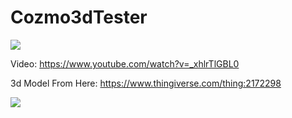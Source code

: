 # Cozmo3dTester
![](https://i.imgur.com/am6uUM4.png)
 
Video:
https://www.youtube.com/watch?v=_xhlrTlGBL0

3d Model From Here:
https://www.thingiverse.com/thing:2172298

![](https://i.imgur.com/ACJ2Eyx.png)
